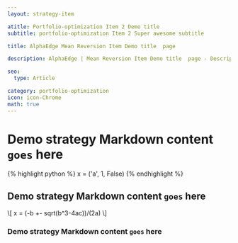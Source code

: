 ```yaml
---
layout: strategy-item

atitle: Portfolio-optimization Item 2 Demo title 
subtitle: portfolio-optimization Item 2 Super awesome subtitle

title: AlphaEdge Mean Reversion Item Demo title  page

description: AlphaEdge | Mean Reversion Item Demo title  page - Description 160-260 chars

seo:
  type: Article

category: portfolio-optimization
icon: icon-Chrome
math: true
---
```


# Demo strategy Markdown content `goes` here

{% highlight python %}
x = ('a', 1, False)
{% endhighlight %}

## Demo strategy Markdown content `goes` here

\\[ x = (-b +- sqrt(b^3-4ac))/(2a) \\]

### Demo strategy Markdown content `goes` here